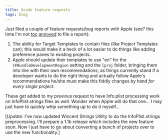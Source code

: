 ```yaml
---
title: Xcode feature requests
tags: blog
---
```


Just filed a couple of feature requests/bug reports with Apple (see? this time I'm not [too](http://wincent.com/a/about/wincent/weblog/archives/2006/02/two_annoying_xc.php) [annoyed](http://wincent.com/a/about/wincent/weblog/archives/2006/02/xcode_inputoutp.php) to file a report):

1.  The ability for Target Templates to contain files (like Project Templates can); this would make it a heck of a lot easier to do things like adding preference panes to existing projects.
2.  Apple should update their templates to use "en" for the `CFBundleDevelopmentRegion` setting and the `lproj` folder, bringing them into line with their own recommendations; as things currently stand if a developer wants to do the right thing and actually follow Apple's recommendations he/she must make this fiddly changes by hand _for every single project_.

These get added to my previous request to have Info.plist processing work on InfoPlist.strings files as well. Wonder when Apple will do that one... I may just have to quickly whip something up to do it myself...

\[_Update_: I've now updated Wincent Strings Utility to do the InfoPlist.strings preprocessing. I'll prepare a 1.1b release which includes the new feature soon. Now I just have to go about converting a bunch of projects over to use the new functionality.\]

